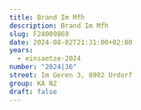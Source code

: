 ```yaml
---
title: Brand Im Mfh
description: Brand Im Mfh
slug: F24009869
date: 2024-08-02T21:31:00+02:00
years:
  - einsaetze-2024
number: "2024|36"
street: Im Geren 3, 8902 Urdorf
group: KA N2
draft: false
---
```

